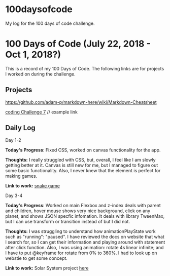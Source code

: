 # 100daysofcode
My log for the 100 days of code challenge.

# 100 Days of Code (July 22, 2018 - Oct 1, 2018?)
This is a record of my 100 Days of Code. The following links are for projects I worked on during the challenge.

## Projects


https://github.com/adam-p/markdown-here/wiki/Markdown-Cheatsheet

[coding Challenge 7](https://www.google.com "Coding Challenge 7") // example link

## Daily Log

Day 1-2

**Today's Progress**: Fixed CSS, worked on canvas functionality for the app.

**Thoughts:** I really struggled with CSS, but, overall, I feel like I am slowly getting better at it. Canvas is still new for me, but I managed to figure out some basic functionality. Also, I never knew that the <canvas> element is perfect for making games.

**Link to work:** [snake game](https://arduino731.github.io/100daysofcode/codingChallenge7/)


Day 3-4

**Today's Progress**: Worked on main Flexbox and z-index deals with parent and children, hover mouse shows very nice background, click on any planet, and shows JSON specfic infomation. It deals with library TweenMax, but I can use transform or transition instead of but I did not. 

**Thoughts:** I was struggling to understand how animationPlayState work such as "running": "paused". I have reviewed the docs on website that what I search for, so I can get their information and playing around with statement after click function. Also, I was using animation: rotate 4s linear infinite; and I have to put @keyframe for rotate from 0% to 360%. I had to look up on webstie to get some concept.  

**Link to work:** Solar System project [here](https://codepen.io/arduino731/pen/mKZMjz)
